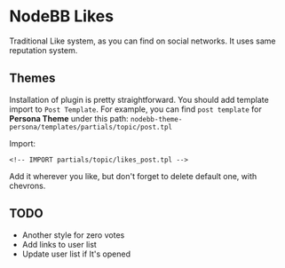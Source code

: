 # NodeBB Likes
Traditional Like system, as you can find on social networks. It uses same reputation system.

## Themes

Installation of plugin is pretty straightforward. You should add template import to `Post Template`. For example, you can find `post template` for **Persona Theme** under this path: `nodebb-theme-persona/templates/partials/topic/post.tpl`

Import:

    <!-- IMPORT partials/topic/likes_post.tpl -->
    
Add it wherever you like, but don't forget to delete default one, with chevrons.

## TODO 

- Another style for zero votes
- Add links to user list
- Update user list if It's opened
